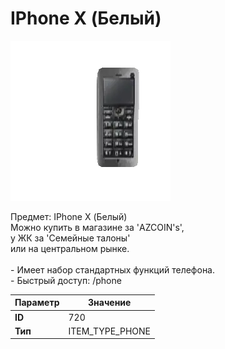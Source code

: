# IPhone X (Белый)

![Item Image](../img/720.webp?raw=true)

Предмет: IPhone X (Белый)<br>Можно купить в магазине за 'AZCOIN's',<br>у ЖК за  'Семейные талоны'<br>или на центральном рынке.<br><br>- Имеет набор стандартных функций телефона.<br>- Быстрый доступ: /phone


| Параметр | Значение |
|----------|----------|
| **ID** | 720 |
| **Тип** | ITEM_TYPE_PHONE |

